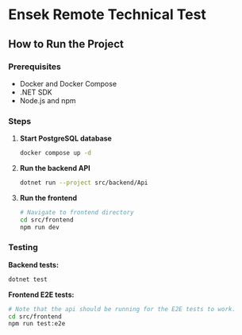 # Ensek Remote Technical Test

## How to Run the Project

### Prerequisites
- Docker and Docker Compose
- .NET SDK
- Node.js and npm

### Steps

1. **Start PostgreSQL database**
   ```bash
   docker compose up -d
   ```

2. **Run the backend API**
   ```bash
   dotnet run --project src/backend/Api
   ```

3. **Run the frontend**
   ```bash
   # Navigate to frontend directory
   cd src/frontend
   npm run dev
   ```

### Testing

**Backend tests:**
```bash
dotnet test
```

**Frontend E2E tests:**
```bash
# Note that the api should be running for the E2E tests to work.
cd src/frontend
npm run test:e2e
```